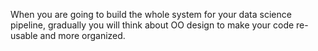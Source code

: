 When you are going to build the whole system for your data science pipeline, gradually you will think about OO design to make your code re-usable and more organized.
